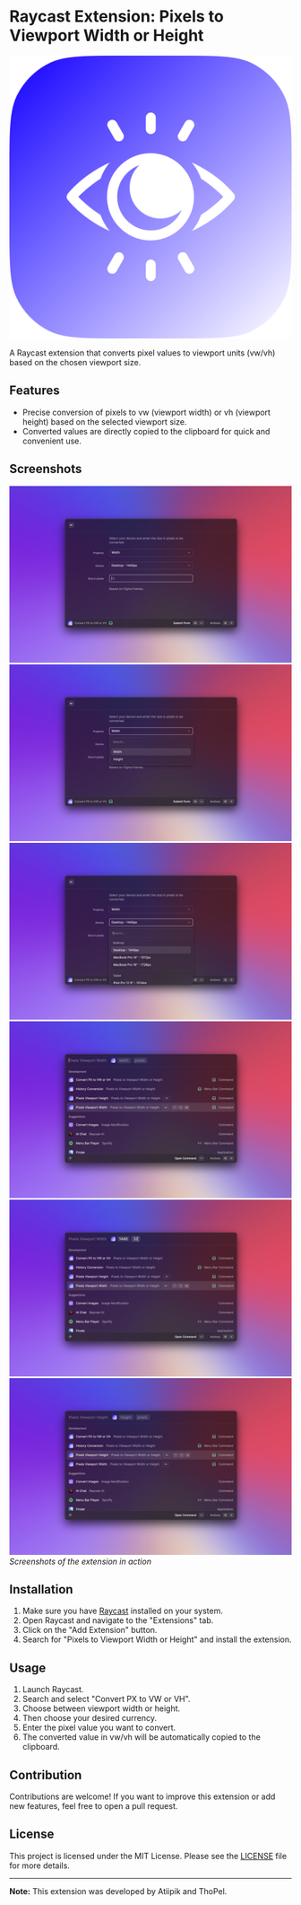 # Raycast Extension: Pixels to Viewport Width or Height

![Extension Logo](assets/logo.png)

A Raycast extension that converts pixel values to viewport units (vw/vh) based on the chosen viewport size.

## Features

- Precise conversion of pixels to vw (viewport width) or vh (viewport height) based on the selected viewport size.
- Converted values are directly copied to the clipboard for quick and convenient use.

## Screenshots

![Screenshot 1](metadata/convert-px-to-vw-or-vh-1.png)
![Screenshot 2](metadata/convert-px-to-vw-or-vh-2.png)
![Screenshot 3](metadata/convert-px-to-vw-or-vh-3.png)
![Screenshot 4](metadata/pixels-viewport-width-1.png)
![Screenshot 5](metadata/pixels-viewport-width-2.png)
![Screenshot 6](metadata/pixels-viewport-height.png)
_Screenshots of the extension in action_

## Installation

1. Make sure you have [Raycast](https://www.raycast.com) installed on your system.
2. Open Raycast and navigate to the "Extensions" tab.
3. Click on the "Add Extension" button.
4. Search for "Pixels to Viewport Width or Height" and install the extension.

## Usage

1. Launch Raycast.
2. Search and select "Convert PX to VW or VH".
3. Choose between viewport width or height.
4. Then choose your desired currency.
5. Enter the pixel value you want to convert.
6. The converted value in vw/vh will be automatically copied to the clipboard.

## Contribution

Contributions are welcome! If you want to improve this extension or add new features, feel free to open a pull request.

## License

This project is licensed under the MIT License. Please see the [LICENSE](LICENSE) file for more details.

---

**Note:** This extension was developed by Atiipik and ThoPel.
